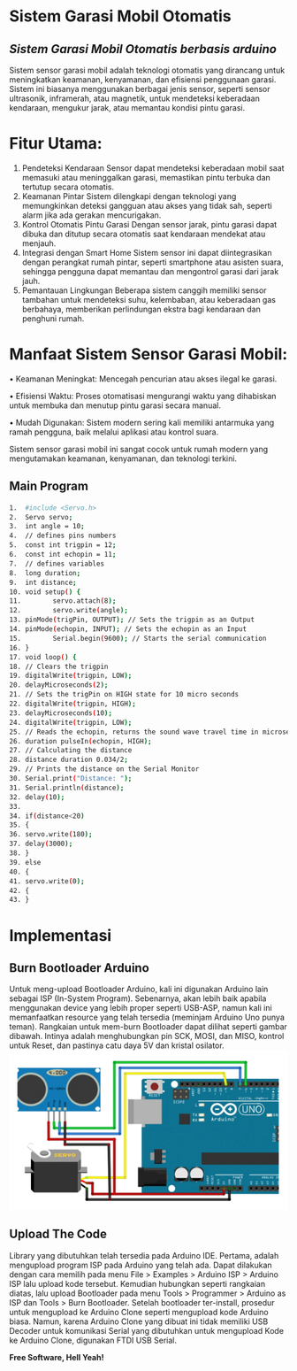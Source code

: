 # Sistem Garasi Mobil Otomatis
## _Sistem Garasi Mobil Otomatis berbasis arduino_
Sistem sensor garasi mobil adalah teknologi otomatis yang dirancang untuk meningkatkan keamanan, kenyamanan, dan efisiensi penggunaan garasi. Sistem ini biasanya menggunakan berbagai jenis sensor, seperti sensor ultrasonik, inframerah, atau magnetik, untuk mendeteksi keberadaan kendaraan, mengukur jarak, atau memantau kondisi pintu garasi.
# Fitur Utama:
1.	Pendeteksi Kendaraan
Sensor dapat mendeteksi keberadaan mobil saat memasuki atau meninggalkan garasi, memastikan pintu terbuka dan tertutup secara otomatis.
2.	Keamanan Pintar
Sistem dilengkapi dengan teknologi yang memungkinkan deteksi gangguan atau akses yang tidak sah, seperti alarm jika ada gerakan mencurigakan.
3.	Kontrol Otomatis Pintu Garasi
Dengan sensor jarak, pintu garasi dapat dibuka dan ditutup secara otomatis saat kendaraan mendekat atau menjauh.
4.	Integrasi dengan Smart Home
Sistem sensor ini dapat diintegrasikan dengan perangkat rumah pintar, seperti smartphone atau asisten suara, sehingga pengguna dapat memantau dan mengontrol garasi dari jarak jauh.
5.	Pemantauan Lingkungan
Beberapa sistem canggih memiliki sensor tambahan untuk mendeteksi suhu, kelembaban, atau keberadaan gas berbahaya, memberikan perlindungan ekstra bagi kendaraan dan penghuni rumah.

# Manfaat Sistem Sensor Garasi Mobil:
•	Keamanan Meningkat: Mencegah pencurian atau akses ilegal ke garasi.

•	Efisiensi Waktu: Proses otomatisasi mengurangi waktu yang dihabiskan untuk membuka dan menutup pintu garasi secara manual.

•	Mudah Digunakan: Sistem modern sering kali memiliki antarmuka yang ramah pengguna, baik melalui aplikasi atau kontrol suara.

Sistem sensor garasi mobil ini sangat cocok untuk rumah modern yang mengutamakan keamanan, kenyamanan, dan teknologi terkini.

## Main Program

```sh
1.	#include <Servo.h>
2.	Servo servo;
3.	int angle = 10;
4.	// defines pins numbers
5.	const int trigpin = 12;
6.	const int echopin = 11;
7.	// defines variables
8.	long duration;
9.	int distance;
10.	void setup() {
11.	       servo.attach(8);
12.	       servo.write(angle);
13.	pinMode(trigPin, OUTPUT); // Sets the trigpin as an Output
14.	pinMode(echopin, INPUT); // Sets the echopin as an Input 
15.	       Serial.begin(9600); // Starts the serial communication
16.	}
17.	void loop() {
18.	// Clears the trigpin
19.	digitalWrite(trigpin, LOW);
20.	delayMicroseconds(2);
21.	// Sets the trigPin on HIGH state for 10 micro seconds
22.	digitalWrite(trigpin, HIGH);
23.	delayMicroseconds(10);
24.	digitalWrite(trigpin, LOW);
25.	// Reads the echopin, returns the sound wave travel time in microseconds
26.	duration pulseIn(echopin, HIGH);
27.	// Calculating the distance
28.	distance duration 0.034/2;
29.	// Prints the distance on the Serial Monitor 
30.	Serial.print("Distance: ");
31.	Serial.println(distance);
32.	delay(10);
33.	
34.	if(distance<20)
35.	{
36.	servo.write(180); 
37.	delay(3000);
38.	}
39.	else
40.	{
41.	servo.write(0);
42.	{
43.	}
```
# Implementasi
## Burn Bootloader Arduino
Untuk meng-upload Bootloader Arduino, kali ini digunakan Arduino lain sebagai ISP (In-System Program). Sebenarnya, akan lebih baik apabila menggunakan device yang lebih proper seperti USB-ASP, namun kali ini memanfaatkan resource yang telah tersedia (meminjam Arduino Uno punya teman).
Rangkaian untuk mem-burn Bootloader dapat dilihat seperti gambar dibawah. Intinya adalah menghubungkan pin SCK, MOSI, dan MISO, kontrol untuk Reset, dan pastinya catu daya 5V dan kristal osilator.
 ![alt text](https://github.com/DZAKIANSYAH/sistem-garasi-mobil-otomatis/blob/main/Screenshot%202025-01-27%20203528.png?raw=true)
## Upload The Code

Library yang dibutuhkan telah tersedia pada Arduino IDE. Pertama, adalah mengupload program ISP pada Arduino yang telah ada. Dapat dilakukan dengan cara memilih pada menu File > Examples > Arduino ISP > Arduino ISP lalu upload kode tersebut. Kemudian hubungkan seperti rangkaian diatas, lalu upload Bootloader pada menu Tools > Programmer > Arduino as ISP dan Tools > Burn Bootloader.
Setelah bootloader ter-install, prosedur untuk mengupload ke Arduino Clone seperti mengupload kode Arduino biasa. Namun, karena Arduino Clone yang dibuat ini tidak memiliki USB Decoder untuk komunikasi Serial yang dibutuhkan untuk mengupload Kode ke Arduino Clone, digunakan FTDI USB Serial.


**Free Software, Hell Yeah!**

[//]: # (These are reference links used in the body of this note and get stripped out when the markdown processor does its job. There is no need to format nicely because it shouldn't be seen. Thanks SO - http://stackoverflow.com/questions/4823468/store-comments-in-markdown-syntax)

   [dill]: <https://github.com/joemccann/dillinger>
   [git-repo-url]: <https://github.com/joemccann/dillinger.git>
   [john gruber]: <http://daringfireball.net>
   [df1]: <http://daringfireball.net/projects/markdown/>
   [markdown-it]: <https://github.com/markdown-it/markdown-it>
   [Ace Editor]: <http://ace.ajax.org>
   [node.js]: <http://nodejs.org>
   [Twitter Bootstrap]: <http://twitter.github.com/bootstrap/>
   [jQuery]: <http://jquery.com>
   [@tjholowaychuk]: <http://twitter.com/tjholowaychuk>
   [express]: <http://expressjs.com>
   [AngularJS]: <http://angularjs.org>
   [Gulp]: <http://gulpjs.com>

   [PlDb]: <https://github.com/joemccann/dillinger/tree/master/plugins/dropbox/README.md>
   [PlGh]: <https://github.com/joemccann/dillinger/tree/master/plugins/github/README.md>
   [PlGd]: <https://github.com/joemccann/dillinger/tree/master/plugins/googledrive/README.md>
   [PlOd]: <https://github.com/joemccann/dillinger/tree/master/plugins/onedrive/README.md>
   [PlMe]: <https://github.com/joemccann/dillinger/tree/master/plugins/medium/README.md>
   [PlGa]: <https://github.com/RahulHP/dillinger/blob/master/plugins/googleanalytics/README.md>
  
